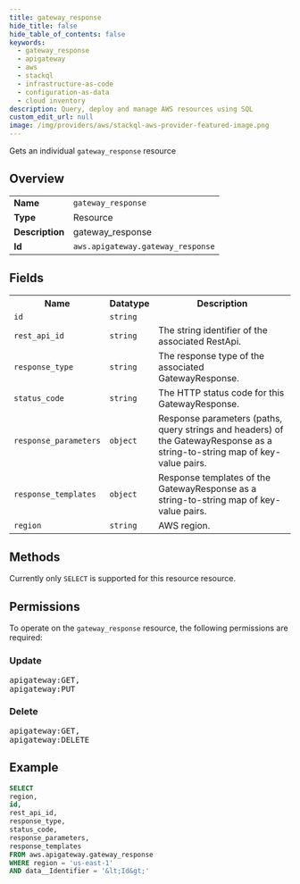 ```yaml
---
title: gateway_response
hide_title: false
hide_table_of_contents: false
keywords:
  - gateway_response
  - apigateway
  - aws
  - stackql
  - infrastructure-as-code
  - configuration-as-data
  - cloud inventory
description: Query, deploy and manage AWS resources using SQL
custom_edit_url: null
image: /img/providers/aws/stackql-aws-provider-featured-image.png
---
```

Gets an individual <code>gateway_response</code> resource

## Overview
<table><tbody>
<tr><td><b>Name</b></td><td><code>gateway_response</code></td></tr>
<tr><td><b>Type</b></td><td>Resource</td></tr>
<tr><td><b>Description</b></td><td>gateway_response</td></tr>
<tr><td><b>Id</b></td><td><code>aws.apigateway.gateway_response</code></td></tr>
</tbody></table>

## Fields
<table><tbody>
<tr><th>Name</th><th>Datatype</th><th>Description</th></tr>
<tr><td><code>id</code></td><td><code>string</code></td><td></td></tr>
<tr><td><code>rest_api_id</code></td><td><code>string</code></td><td>The string identifier of the associated RestApi.</td></tr>
<tr><td><code>response_type</code></td><td><code>string</code></td><td>The response type of the associated GatewayResponse.</td></tr>
<tr><td><code>status_code</code></td><td><code>string</code></td><td>The HTTP status code for this GatewayResponse.</td></tr>
<tr><td><code>response_parameters</code></td><td><code>object</code></td><td>Response parameters (paths, query strings and headers) of the GatewayResponse as a string-to-string map of key-value pairs.</td></tr>
<tr><td><code>response_templates</code></td><td><code>object</code></td><td>Response templates of the GatewayResponse as a string-to-string map of key-value pairs.</td></tr>
<tr><td><code>region</code></td><td><code>string</code></td><td>AWS region.</td></tr>

</tbody></table>

## Methods
Currently only <code>SELECT</code> is supported for this resource resource.

## Permissions

To operate on the <code>gateway_response</code> resource, the following permissions are required:

### Update
<pre>
apigateway:GET,
apigateway:PUT</pre>

### Delete
<pre>
apigateway:GET,
apigateway:DELETE</pre>


## Example
```sql
SELECT
region,
id,
rest_api_id,
response_type,
status_code,
response_parameters,
response_templates
FROM aws.apigateway.gateway_response
WHERE region = 'us-east-1'
AND data__Identifier = '&lt;Id&gt;'
```
